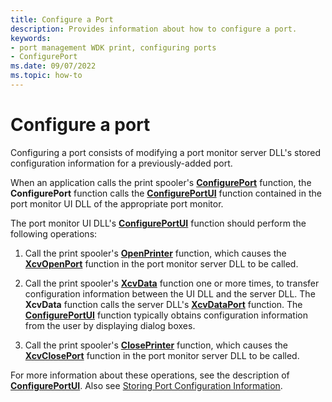 ```yaml
---
title: Configure a Port
description: Provides information about how to configure a port.
keywords:
- port management WDK print, configuring ports
- ConfigurePort
ms.date: 09/07/2022
ms.topic: how-to
---
```


# Configure a port

Configuring a port consists of modifying a port monitor server DLL's stored configuration information for a previously-added port.

When an application calls the print spooler's [**ConfigurePort**](/windows/win32/printdocs/configureport) function, the **ConfigurePort** function calls the [**ConfigurePortUI**](/windows-hardware/drivers/ddi/winsplp/nf-winsplp-configureportui) function contained in the port monitor UI DLL of the appropriate port monitor.

The port monitor UI DLL's [**ConfigurePortUI**](/windows-hardware/drivers/ddi/winsplp/nf-winsplp-configureportui) function should perform the following operations:

1. Call the print spooler's [**OpenPrinter**](/windows/win32/printdocs/openprinter) function, which causes the [**XcvOpenPort**](/windows-hardware/drivers/ddi/winsplp/nf-winsplp-xcvopenport) function in the port monitor server DLL to be called.

1. Call the print spooler's [**XcvData**](/previous-versions/ff564255(v=vs.85)) function one or more times, to transfer configuration information between the UI DLL and the server DLL. The **XcvData** function calls the server DLL's [**XcvDataPort**](/windows-hardware/drivers/ddi/winsplp/nf-winsplp-xcvdataport) function. The [**ConfigurePortUI**](/windows-hardware/drivers/ddi/winsplp/nf-winsplp-configureportui) function typically obtains configuration information from the user by displaying dialog boxes.

1. Call the print spooler's [**ClosePrinter**](/windows/win32/printdocs/closeprinter) function, which causes the [**XcvClosePort**](/windows-hardware/drivers/ddi/winsplp/nf-winsplp-xcvcloseport) function in the port monitor server DLL to be called.

For more information about these operations, see the description of [**ConfigurePortUI**](/windows-hardware/drivers/ddi/winsplp/nf-winsplp-configureportui). Also see [Storing Port Configuration Information](storing-port-configuration-information.md).

